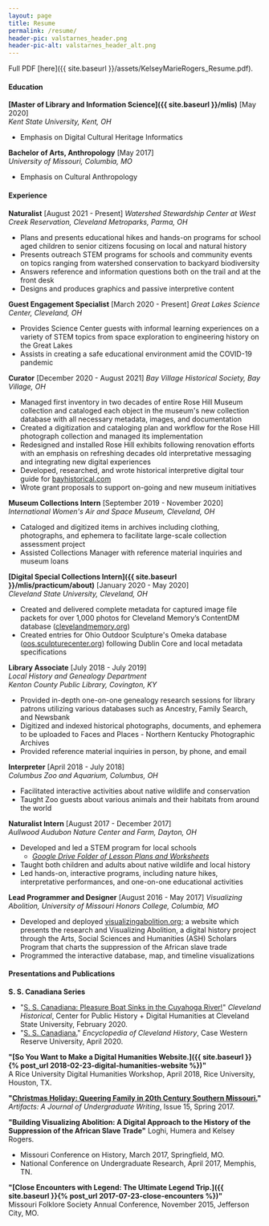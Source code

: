 ```yaml
---
layout: page
title: Resume
permalink: /resume/
header-pic: valstarnes_header.png
header-pic-alt: valstarnes_header_alt.png
---
```

Full PDF [here]({{ site.baseurl }}/assets/KelseyMarieRogers_Resume.pdf).

#### Education
**[Master of Library and Information Science]({{ site.baseurl }}/mlis)** [May 2020]  
_Kent State University, Kent, OH_
- Emphasis on Digital Cultural Heritage Informatics

**Bachelor of Arts, Anthropology** [May 2017]  
_University of Missouri, Columbia, MO_
- Emphasis on Cultural Anthropology

#### Experience
**Naturalist** [August 2021 - Present]
_Watershed Stewardship Center at West Creek Reservation, Cleveland Metroparks, Parma, OH_
- Plans and presents educational hikes and hands-on programs for school aged children to senior citizens focusing on local and natural history
- Presents outreach STEM programs for schools and community events on topics ranging from watershed conservation to backyard biodiversity
- Answers reference and information questions both on the trail and at the front desk
- Designs and produces graphics and passive interpretive content

**Guest Engagement Specialist** [March 2020 - Present]
_Great Lakes Science Center, Cleveland, OH_  
- Provides Science Center guests with informal learning experiences on a variety of STEM topics from space exploration to engineering history on the Great Lakes
- Assists in creating a safe educational environment amid the COVID-19 pandemic

**Curator** [December 2020 - August 2021]
_Bay Village Historical Society, Bay Village, OH_
- Managed first inventory in two decades of entire Rose Hill Museum collection and cataloged each object in the museum's new collection database with all necessary metadata, images, and documentation
- Created a digitization and cataloging plan and workflow for the Rose Hill photograph collection and managed its implementation
- Redesigned and installed Rose Hill exhibits following renovation efforts with an emphasis on refreshing decades old interpretative messaging and integrating new digital experiences
- Developed, researched, and wrote historical interpretive digital tour guide for [bayhistorical.com](bayhistorical.com)
- Wrote grant proposals to support on-going and new museum initiatives

**Museum Collections Intern** [September 2019 - November 2020]  
_International Women's Air and Space Museum, Cleveland, OH_  
- Cataloged and digitized items in archives including clothing, photographs, and ephemera to facilitate large-scale collection assessment project
- Assisted Collections Manager with reference material inquiries and museum loans

**[Digital Special Collections Intern]({{ site.baseurl }}/mlis/practicum/about)** [January 2020 - May 2020]  
_Cleveland State University, Cleveland, OH_
- Created and delivered complete metadata for captured image file packets for over 1,000 photos for Cleveland Memory’s ContentDM database ([clevelandmemory.org](clevelandmemory.org))
- Created entries for Ohio Outdoor Sculpture's Omeka database ([oos.sculpturecenter.org](oos.sculpturecenter.org)) following Dublin Core and local metadata specifications

**Library Associate** [July 2018 - July 2019]  
_Local History and Genealogy Department  
Kenton County Public Library, Covington, KY_
- Provided in-depth one-on-one genealogy research sessions for library patrons utilizing various databases such as Ancestry, Family Search, and Newsbank
- Digitized and indexed historical photographs, documents, and ephemera to be uploaded to Faces and Places - Northern Kentucky Photographic Archives
- Provided reference material inquiries in person, by phone, and email

**Interpreter** [April 2018 - July 2018]  
_Columbus Zoo and Aquarium, Columbus, OH_  
- Facilitated interactive activities about native wildlife and conservation
- Taught Zoo guests about various animals and their habitats from around the world

**Naturalist Intern** [August 2017 - December 2017]  
_Aullwood Audubon Nature Center and Farm, Dayton, OH_  
- Developed and led a STEM program for local schools
  - _[Google Drive Folder of Lesson Plans and Worksheets](https://drive.google.com/drive/folders/0ByAKnFlSibVYQjNKMTlqdVBqLWM?usp=sharing)_
- Taught both children and adults about native wildlife and local history
- Led hands-on, interactive programs, including nature hikes, interpretative performances, and one-on-one educational activities

**Lead Programmer and Designer** [August 2016 - May 2017]
_Visualizing Abolition, University of Missouri Honors College, Columbia, MO_  
- Developed and deployed [visualizingabolition.org](http://visualizingabolition.org); a website which presents the research and Visualizing Abolition, a digital history project through the Arts, Social Sciences and Humanities (ASH) Scholars Program that charts the suppression of the African slave trade
- Programmed the interactive database, map, and timeline visualizations

#### Presentations and Publications
**S. S. Canadiana Series**  
- "[S. S. Canadiana: Pleasure Boat Sinks in the Cuyahoga River!](https://clevelandhistorical.org/items/show/905)" _Cleveland Historical_, Center for Public History + Digital Humanities at Cleveland State University, February 2020.
- "[S. S. Canadiana.](https://case.edu/ech/articles/c/s-s-canadiana)" _Encyclopedia of Cleveland History_, Case Western Reserve University, April 2020.

**"[So You Want to Make a Digital Humanities Website.]({{ site.baseurl }}{% post_url 2018-02-23-digital-humanities-website %})"**  
A Rice University Digital Humanities Workshop, April 2018, Rice University, Houston, TX.

**"[Christmas Holiday: Queering Family in 20th Century Southern Missouri.](https://artifactsjournal.missouri.edu/2017/05/christmas-holiday-queering-family-in-20th-century-southern-missouri)"**  
_Artifacts: A Journal of Undergraduate Writing_, Issue 15, Spring 2017.

**"Building Visualizing Abolition: A Digital Approach to the History of the Suppression of the African Slave Trade"** Loghi, Humera and Kelsey Rogers.
- Missouri Conference on History, March 2017, Springfield, MO.
- National Conference on Undergraduate Research, April 2017, Memphis, TN.

**"[Close Encounters with Legend: The Ultimate Legend Trip.]({{ site.baseurl }}{% post_url 2017-07-23-close-encounters %})"**  
Missouri Folklore Society Annual Conference, November 2015, Jefferson City, MO.
